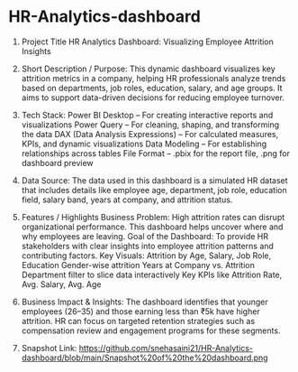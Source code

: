 # HR-Analytics-dashboard
1. Project Title
HR Analytics Dashboard: Visualizing Employee Attrition Insights

2. Short Description / Purpose:
This dynamic dashboard visualizes key attrition metrics in a company, helping HR professionals analyze trends based on departments, job roles, education, salary, and age groups. It aims to support data-driven decisions for reducing employee turnover.

3. Tech Stack:
Power BI Desktop – For creating interactive reports and visualizations
Power Query – For cleaning, shaping, and transforming the data
DAX (Data Analysis Expressions) – For calculated measures, KPIs, and dynamic visualizations
Data Modeling – For establishing relationships across tables
File Format – .pbix for the report file, .png for dashboard preview

4. Data Source:
The data used in this dashboard is a simulated HR dataset that includes details like employee age, department, job role, education field, salary band, years at company, and attrition status.

5. Features / Highlights
Business Problem:
High attrition rates can disrupt organizational performance. This dashboard helps uncover where and why employees are leaving.
Goal of the Dashboard:
To provide HR stakeholders with clear insights into employee attrition patterns and contributing factors.
Key Visuals:
Attrition by Age, Salary, Job Role, Education
Gender-wise attrition
Years at Company vs. Attrition
Department filter to slice data interactively
Key KPIs like Attrition Rate, Avg. Salary, Avg. Age

6. Business Impact & Insights:
The dashboard identifies that younger employees (26–35) and those earning less than ₹5k have higher attrition. HR can focus on targeted retention strategies such as compensation review and engagement programs for these segments.

7. Snapshot Link: https://github.com/snehasaini21/HR-Analytics-dashboard/blob/main/Snapshot%20of%20the%20dashboard.png


